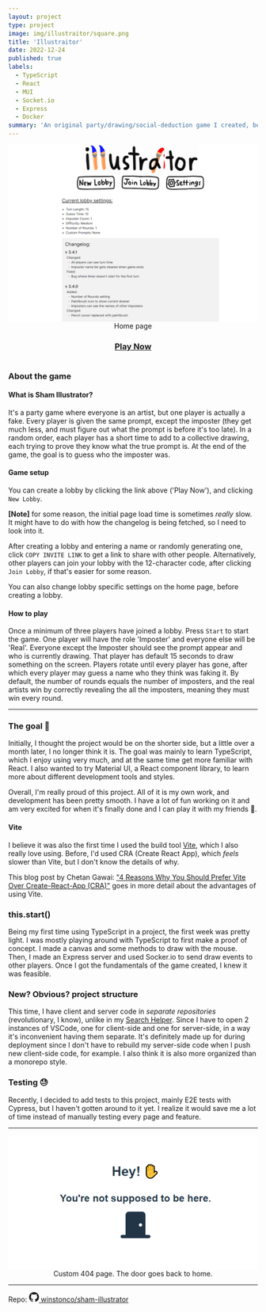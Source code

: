 ```yaml
---
layout: project
type: project
image: img/illustraitor/square.png
title: 'Illustraitor'
date: 2022-12-24
published: true
labels:
  - TypeScript
  - React
  - MUI
  - Socket.io
  - Express
  - Docker
summary: 'An original party/drawing/social-deduction game I created, before I learned that "Fake Artist" already exists.'
---
```


<div style='display:flex;flex-direction:column;align-items:center'>
  <img class='img-fluid' src='../img/illustraitor/home.png'>
  Home page
  <h3><a href="https://illustraitor.onrender.com/" target="_blank" style='text-decoration:underline'>Play Now</a></h3>
</div>

### About the game

#### What is Sham Illustrator?

It's a party game where everyone is an artist, but one player is actually a fake. Every player is given the same prompt, except the imposter (they get much less, and must figure out what the prompt is before it's too late). In a random order, each player has a short time to add to a collective drawing, each trying to prove they know what the true prompt is. At the end of the game, the goal is to guess who the imposter was.

#### Game setup

You can create a lobby by clicking the link above ('Play Now'), and clicking `New Lobby`.

**[Note]** for some reason, the initial page load time is sometimes _really_ slow. It might have to do with how the changelog is being fetched, so I need to look into it.

After creating a lobby and entering a name or randomly generating one, click `COPY INVITE LINK` to get a link to share with other people. Alternatively, other players can join your lobby with the 12-character code, after clicking `Join Lobby`, if that's easier for some reason.

You can also change lobby specific settings on the home page, before creating a lobby.

#### How to play

Once a minimum of three players have joined a lobby. Press `Start` to start the game. One player will have the role 'Imposter' and everyone else will be 'Real'. Everyone except the Imposter should see the prompt appear and who is currently drawing. That player has default 15 seconds to draw something on the screen. Players rotate until every player has gone, after which every player may guess a name who they think was faking it. By default, the number of rounds equals the number of imposters, and the real artists win by correctly revealing the all the imposters, meaning they must win every round.

---

### The goal 🏁

Initially, I thought the project would be on the shorter side, but a little over a month later, I no longer think it is. The goal was mainly to learn TypeScript, which I enjoy using very much, and at the same time get more familiar with React. I also wanted to try Material UI, a React component library, to learn more about different development tools and styles.

Overall, I'm really proud of this project. All of it is my own work, and development has been pretty smooth. I have a lot of fun working on it and am very excited for when it's finally done and I can play it with my friends 🙂.

#### Vite

I believe it was also the first time I used the build tool [Vite](https://vitejs.dev/), which I also really love using. Before, I'd used CRA (Create React App), which _feels_ slower than Vite, but I don't know the details of why.

This blog post by Chetan Gawai: ["4 Reasons Why You Should Prefer Vite Over Create-React-App (CRA)"](https://semaphoreci.com/blog/vite#:~:text=Unlike%20a%20CRA%20or%20bundler,large%20component%20libraries%20like%20mui) goes in more detail about the advantages of using Vite.

### this.start()

Being my first time using TypeScript in a project, the first week was pretty light. I was mostly playing around with TypeScript to first make a proof of concept. I made a canvas and some methods to draw with the mouse. Then, I made an Express server and used Socker.io to send draw events to other players. Once I got the fundamentals of the game created, I knew it was feasible.

### New? Obvious? project structure

This time, I have client and server code in _separate repositories_ (revolutionary, I know), unlike in my [Search Helper](/314-techfolio/projects/search-helper.html). Since I have to open 2 instances of VSCode, one for client-side and one for server-side, in a way it's inconvenient having them separate. It's definitely made up for during deployment since I don't have to rebuild my server-side code when I push new client-side code, for example. I also think it is also more organized than a monorepo style.

### Testing 😓

Recently, I decided to add tests to this project, mainly E2E tests with Cypress, but I haven't gotten around to it yet. I realize it would save me a lot of time instead of manually testing every page and feature.

---

<div style='display:flex;flex-direction:column;align-items:center'>
  <img class='img-fluid' src='../img/illustraitor/404.png'>
  Custom 404 page. The door goes back to home.
</div>

---

Repo: <a href="https://github.com/winstonco/sham-illustrator"><svg xmlns="http://www.w3.org/2000/svg" width="20" height="20" fill="currentColor" class="bi bi-github mx-1" viewBox="0 0 16 16"><path d="M8 0C3.58 0 0 3.58 0 8c0 3.54 2.29 6.53 5.47 7.59.4.07.55-.17.55-.38 0-.19-.01-.82-.01-1.49-2.01.37-2.53-.49-2.69-.94-.09-.23-.48-.94-.82-1.13-.28-.15-.68-.52-.01-.53.63-.01 1.08.58 1.23.82.72 1.21 1.87.87 2.33.66.07-.52.28-.87.51-1.07-1.78-.2-3.64-.89-3.64-3.95 0-.87.31-1.59.82-2.15-.08-.2-.36-1.02.08-2.12 0 0 .67-.21 2.2.82.64-.18 1.32-.27 2-.27.68 0 1.36.09 2 .27 1.53-1.04 2.2-.82 2.2-.82.44 1.1.16 1.92.08 2.12.51.56.82 1.27.82 2.15 0 3.07-1.87 3.75-3.65 3.95.29.25.54.73.54 1.48 0 1.07-.01 1.93-.01 2.2 0 .21.15.46.55.38A8.012 8.012 0 0 0 16 8c0-4.42-3.58-8-8-8z"></path></svg> winstonco/sham-illustrator </a>
